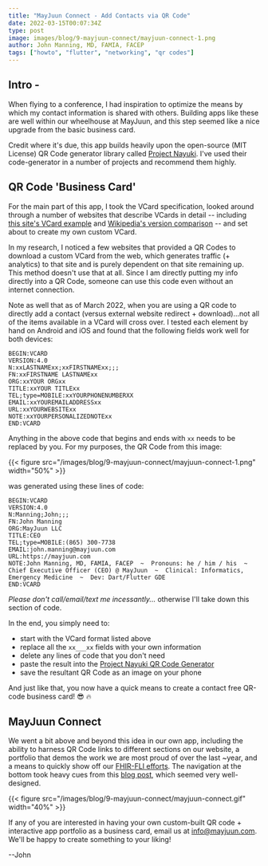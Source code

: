 ```yaml
---
title: "MayJuun Connect - Add Contacts via QR Code"
date: 2022-03-15T00:07:34Z
type: post
image: images/blog/9-mayjuun-connect/mayjuun-connect-1.png
author: John Manning, MD, FAMIA, FACEP
tags: ["howto", "flutter", "networking", "qr codes"]
---
```


## Intro -

When flying to a conference, I had inspiration to optimize the means by which my contact information is shared with others. Building apps like these are well within our wheelhouse at MayJuun, and this step seemed like a nice upgrade from the basic business card.

Credit where it's due, this app builds heavily upon the open-source (MIT License) QR Code generator library called [Project Nayuki](https://www.nayuki.io/page/qr-code-generator-library). I've used their code-generator in a number of projects and recommend them highly.

## QR Code 'Business Card'

For the main part of this app, I took the VCard specification, looked around through a number of websites that describe VCards in detail -- including [this site's VCard example](https://shirishgupta.com/10-common-vcard-mistakes/) and [Wikipedia's version comparison](https://en.wikipedia.org/wiki/VCard) -- and set about to create my own custom VCard.

In my research, I noticed a few websites that provided a QR Codes to download a custom VCard from the web, which generates traffic (+ analytics) to that site and is purely dependent on that site remaining up. This method doesn't use that at all. Since I am directly putting my info directly into a QR Code, someone can use this code even without an internet connection.

Note as well that as of March 2022, when you are using a QR code to directly add a contact (versus external website redirect + download)...not all of the items available in a VCard will cross over. I tested each element by hand on Android and iOS and found that the following fields work well for both devices:

```text
BEGIN:VCARD
VERSION:4.0
N:xxLASTNAMExx;xxFIRSTNAMExx;;;
FN:xxFIRSTNAME LASTNAMExx
ORG:xxYOUR ORGxx
TITLE:xxYOUR TITLExx
TEL;type=MOBILE:xxYOURPHONENUMBERXX
EMAIL:xxYOUREMAILADDRESSxx
URL:xxYOURWEBSITExx
NOTE:xxYOURPERSONALIZEDNOTExx
END:VCARD
```

Anything in the above code that begins and ends with `xx` needs to be replaced by you. For my purposes, the QR Code from this image:

{{< figure src="/images/blog/9-mayjuun-connect/mayjuun-connect-1.png" width="50%" >}}

was generated using these lines of code:

```text
BEGIN:VCARD
VERSION:4.0
N:Manning;John;;;
FN:John Manning
ORG:MayJuun LLC
TITLE:CEO
TEL;type=MOBILE:(865) 300-7738
EMAIL:john.manning@mayjuun.com
URL:https://mayjuun.com
NOTE:John Manning, MD, FAMIA, FACEP  ~  Pronouns: he / him / his  ~  Chief Executive Officer (CEO) @ MayJuun  ~  Clinical: Informatics, Emergency Medicine  ~  Dev: Dart/Flutter GDE
END:VCARD
```

*Please don't call/email/text me incessantly...* otherwise I'll take down this section of code.

In the end, you simply need to:

- start with the VCard format listed above
- replace all the `xx___xx` fields with your own information
- delete any lines of code that you don't need
- paste the result into the [Project Nayuki QR Code Generator](https://www.nayuki.io/page/qr-code-generator-library)
- save the resultant QR Code as an image on your phone

And just like that, you now have a quick means to create a contact free QR-code business card! 😎 🔥

## MayJuun Connect

We went a bit above and beyond this idea in our own app, including the ability to harness QR Code links to different sections on our website, a portfolio that demos the work we are most proud of over the last ~year, and a means to quickly show off our [FHIR-FLI efforts](https://fhirfli.dev/). The navigation at the bottom took heavy cues from this [blog post](https://medium.flutterdevs.com/custom-animated-bottomnavigation-bar-in-flutter-65293e231e4a), which seemed very well-designed.

{{< figure src="/images/blog/9-mayjuun-connect/mayjuun-connect.gif" width="40%" >}}

If any of you are interested in having your own custom-built QR code + interactive app portfolio as a business card, email us at info@mayjuun.com. We'll be happy to create something to your liking!

--John
